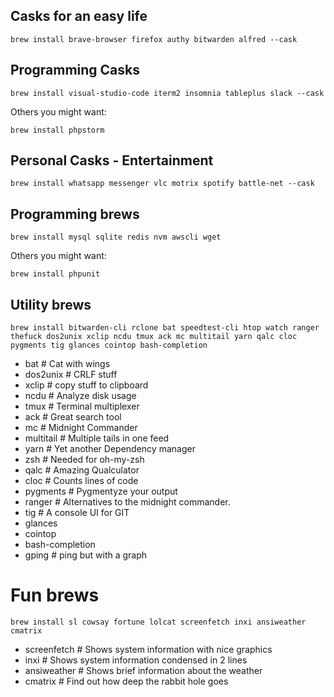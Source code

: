 
## Casks for an easy life
```
brew install brave-browser firefox authy bitwarden alfred --cask
```

## Programming Casks
```
brew install visual-studio-code iterm2 insomnia tableplus slack --cask
```
Others you might want: 
```
brew install phpstorm
```

## Personal Casks - Entertainment
```
brew install whatsapp messenger vlc motrix spotify battle-net --cask
```

## Programming brews
```
brew install mysql sqlite redis nvm awscli wget
```

Others you might want: 
```
brew install phpunit
```


## Utility brews
```
brew install bitwarden-cli rclone bat speedtest-cli htop watch ranger thefuck dos2unix xclip ncdu tmux ack mc multitail yarn qalc cloc pygments tig glances cointop bash-completion
```

- bat 		# Cat with wings
- dos2unix  # CRLF stuff
- xclip     # copy stuff to clipboard
- ncdu      # Analyze disk usage
- tmux      # Terminal multiplexer
- ack       # Great search tool
- mc        # Midnight Commander
- multitail # Multiple tails in one feed
- yarn      # Yet another Dependency manager
- zsh       # Needed for oh-my-zsh
- qalc      # Amazing Qualculator
- cloc      # Counts lines of code
- pygments  # Pygmentyze your output
- ranger    # Alternatives to the midnight commander. 
- tig       # A console UI for GIT
- glances
- cointop
- bash-completion
- gping 	# ping but with a graph



# Fun brews
```
brew install sl cowsay fortune lolcat screenfetch inxi ansiweather cmatrix
```
- screenfetch # Shows system information with nice graphics
- inxi        # Shows system information condensed in 2 lines
- ansiweather # Shows brief information about the weather
- cmatrix     # Find out how deep the rabbit hole goes
